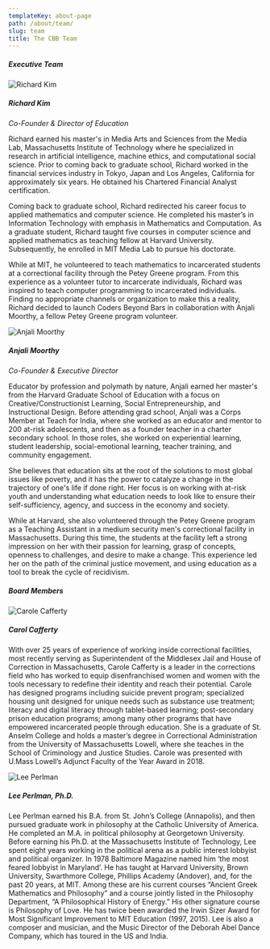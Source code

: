 ```yaml
---
templateKey: about-page
path: /about/team/
slug: team
title: The CBB Team
---
```


##### Executive Team

![Richard Kim](/img/richard.jpg)

##### Richard Kim

_Co-Founder & Director of Education_

Richard earned his master's in Media Arts and Sciences from the Media Lab, Massachusetts Institute of Technology where he specialized in research in artificial intelligence, machine ethics, and computational social science.  Prior to coming back to graduate school, Richard worked in the financial services industry in Tokyo, Japan and Los Angeles, California for approximately six years.  He obtained his Chartered Financial Analyst certification.  

Coming back to graduate school, Richard redirected his career focus to applied mathematics and computer science.  He completed his master’s in Information Technology with emphasis in Mathematics and Computation.  As a graduate student, Richard taught five courses in computer science and applied mathematics as teaching fellow at Harvard University. Subsequently, he enrolled in MIT Media Lab to pursue his doctorate.  

While at MIT, he volunteered to teach mathematics to incarcerated students at a correctional facility through the Petey Greene program.  From this experience as a volunteer tutor to incarcerate individuals, Richard was inspired to teach computer programming to incarcerated individuals.  Finding no appropriate channels or organization to make this a reality, Richard decided to launch Coders Beyond Bars in collaboration with Anjali Moorthy, a fellow Petey Greene program volunteer.

![Anjali Moorthy](/img/anjali.jpg)

##### Anjali Moorthy

_Co-Founder & Executive Director_

Educator by profession and polymath by nature, Anjali earned her master's from the Harvard Graduate School of Education with a focus on Creative/Constructionist Learning, Social Entrepreneurship, and Instructional Design.  Before attending grad school, Anjali was a Corps Member at Teach for India, where she worked as an educator and mentor to 200 at-risk adolescents, and then as a founder teacher in a charter secondary school. In those roles, she worked on experiential learning, student leadership, social-emotional learning, teacher training, and community engagement.

She believes that education sits at the root of the solutions to most global issues like poverty, and it has the power to catalyze a change in the trajectory of one's life if done right. Her focus is on working with at-risk youth and understanding what education needs to look like to ensure their self-sufficiency, agency, and success in the economy and society.

While at Harvard, she also volunteered through the Petey Greene program as a Teaching Assistant in a medium security men's correctional facility in Massachusetts. During this time, the students at the facility left a strong impression on her with their passion for learning, grasp of concepts, openness to challenges, and desire to make a change. This experience led her on the path of the criminal justice movement, and using education as a tool to break the cycle of recidivism.


##### Board Members

![Carole Cafferty](/img/carole.jpg)

##### Carol Cafferty

With over 25 years of experience of working inside correctional facilities, most recently serving as Superintendent of the Middlesex Jail and House of Correction in Massachusetts, Carole Cafferty is a leader in the corrections field who has worked to equip disenfranchised women and women with the tools necessary to redefine their identity and reach their potential.  Carole has designed programs including suicide prevent program; specialized housing unit designed for unique needs such as substance use treatment; literacy and digital literacy through tablet-based learning; post-secondary prison education programs; among many other programs that have empowered incarcerated people through education.  She is a graduate of St. Anselm College and holds a master’s degree in Correctional Administration from the University of Massachusetts Lowell, where she teaches in the School of Criminology and Justice Studies.  Carole was presented with U.Mass Lowell’s Adjunct Faculty of the Year Award in 2018.

![Lee Perlman](/img/lee.jpg)

##### Lee Perlman, Ph.D.

Lee Perlman earned his B.A. from St. John’s College (Annapolis), and then pursued graduate work in philosophy at the Catholic University of America. He completed an M.A. in political philosophy at Georgetown University.  Before earning his Ph.D. at the Massachusetts Institute of Technology, Lee spent eight years working in the political arena as a public interest lobbyist and political organizer.  In 1978 Baltimore Magazine named him ‘the most feared lobbyist in Maryland’.  He has taught at Harvard University, Brown University, Swarthmore College, Phillips Academy (Andover), and, for the past 20 years, at MIT.  Among these are his current courses “Ancient Greek Mathematics and Philosophy” and a course jointly listed in the Philosophy Department, “A Philosophical History of Energy.” His other signature course is Philosophy of Love.  He has twice been awarded the Irwin Sizer Award for Most Significant Improvement to MIT Education (1997, 2015). Lee is also a composer and musician, and the Music Director of the Deborah Abel Dance Company, which has toured in the US and India.
